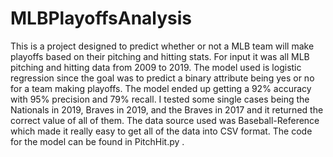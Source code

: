 # MLBPlayoffsAnalysis
This is a project designed to predict whether or not a MLB team will make playoffs based on their pitching and hitting stats. For input it was all MLB pitching and hitting data from 2009 to 2019. The model used is logistic regression since the goal was to predict a binary attribute being yes or no for a team making playoffs. The model ended up getting a 92% accuracy with 95% precision and 79% recall. I tested some single cases being the Nationals in 2019, Braves in 2019, and the Braves in 2017 and it returned the correct value of all of them. The data source used was Baseball-Reference which made it really easy to get all of the data into CSV format. The code for the model can be found in PitchHit.py . 
